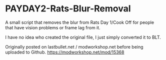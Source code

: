 # PAYDAY2-Rats-Blur-Removal

A small script that removes the blur from Rats Day 1/Cook Off for people that have vision problems or frame lag from it. 

I have no idea who created the original file, I just simply converted it to BLT.

Originally posted on lastbullet.net / modworkshop.net before being uploaded to Github. https://modworkshop.net/mod/15368
